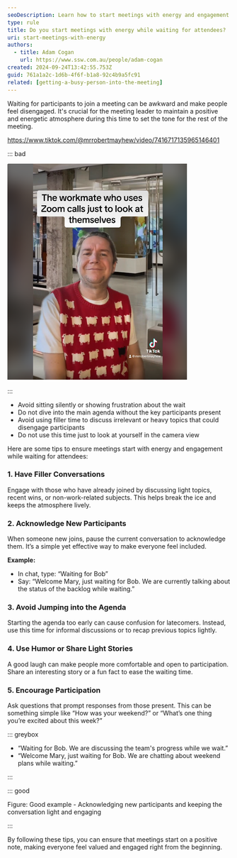 ```yaml
---
seoDescription: Learn how to start meetings with energy and engagement while waiting for participants to join, ensuring everyone feels included from the start.
type: rule
title: Do you start meetings with energy while waiting for attendees?
uri: start-meetings-with-energy
authors:
  - title: Adam Cogan
    url: https://www.ssw.com.au/people/adam-cogan
created: 2024-09-24T13:42:55.753Z
guid: 761a1a2c-1d6b-4f6f-b1a8-92c4b9a5fc91
related: [getting-a-busy-person-into-the-meeting]
---
```


Waiting for participants to join a meeting can be awkward and make people feel disengaged. It's crucial for the meeting leader to maintain a positive and energetic atmosphere during this time to set the tone for the rest of the meeting.

<!--endintro-->

<https://www.tiktok.com/@mrrobertmayhew/video/7416717135965146401>

::: bad

![Figure: Bad example - Awkward silence makes waiting uncomfortable](meeting-energy-bad-example.png)

:::

* Avoid sitting silently or showing frustration about the wait
* Do not dive into the main agenda without the key participants present
* Avoid using filler time to discuss irrelevant or heavy topics that could disengage participants
* Do not use this time just to look at yourself in the camera view

Here are some tips to ensure meetings start with energy and engagement while waiting for attendees:

### 1. Have Filler Conversations

Engage with those who have already joined by discussing light topics, recent wins, or non-work-related subjects. This helps break the ice and keeps the atmosphere lively.

### 2. Acknowledge New Participants

When someone new joins, pause the current conversation to acknowledge them. It’s a simple yet effective way to make everyone feel included.

**Example:**

* In chat, type: “Waiting for Bob”
* Say: “Welcome Mary, just waiting for Bob. We are currently talking about the status of the backlog while waiting.”

### 3. Avoid Jumping into the Agenda

Starting the agenda too early can cause confusion for latecomers. Instead, use this time for informal discussions or to recap previous topics lightly.

### 4. Use Humor or Share Light Stories

A good laugh can make people more comfortable and open to participation. Share an interesting story or a fun fact to ease the waiting time.

### 5. Encourage Participation

Ask questions that prompt responses from those present. This can be something simple like “How was your weekend?” or “What’s one thing you’re excited about this week?”

::: greybox

* “Waiting for Bob. We are discussing the team's progress while we wait.”
* “Welcome Mary, just waiting for Bob. We are chatting about weekend plans while waiting.”

:::

::: good

Figure: Good example - Acknowledging new participants and keeping the conversation light and engaging

:::

By following these tips, you can ensure that meetings start on a positive note, making everyone feel valued and engaged right from the beginning.
